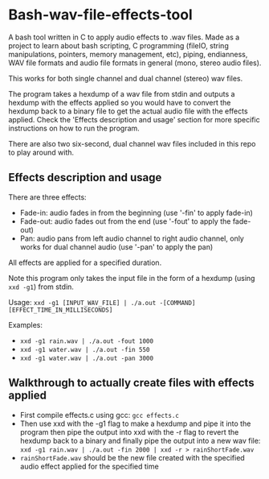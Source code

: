 # Bash-wav-file-effects-tool
A bash tool written in C to apply audio effects to .wav files. Made as a project to learn about bash scripting, C programming (fileIO, string manipulations, pointers, memory management, etc), piping, endianness, WAV file formats and audio file formats in general (mono, stereo audio files). 

This works for both single channel and dual channel (stereo) wav files.

The program takes a hexdump of a wav file from stdin and outputs a hexdump with the effects applied so you would have to convert the hexdump back to a binary file to get the actual audio file with the effects applied. Check the 'Effects description and usage' section for more specific instructions on how to run the program. 

There are also two six-second, dual channel wav files included in this repo to play around with.

## Effects description and usage
There are three effects:
- Fade-in:      audio fades in from the beginning                                                                 (use '-fin' to apply fade-in)
- Fade-out:     audio fades out from the end                                                                      (use '-fout' to apply the fade-out)
- Pan:          audio pans from left audio channel to right audio channel, only works for dual channel audio      (use '-pan' to apply the pan)

All effects are applied for a specified duration.

Note this program only takes the input file in the form of a hexdump (using `xxd -g1`) from stdin.

Usage: `xxd -g1 [INPUT_WAV_FILE] | ./a.out -[COMMAND] [EFFECT_TIME_IN_MILLISECONDS]`

Examples: 
- `xxd -g1 rain.wav | ./a.out -fout 1000`
- `xxd -g1 water.wav | ./a.out -fin 550`
- `xxd -g1 water.wav | ./a.out -pan 3000`

## Walkthrough to actually create files with effects applied
- First compile effects.c using gcc: `gcc effects.c`
- Then use xxd with the -g1 flag to make a hexdump and pipe it into the program then pipe the output into xxd with the -r flag to revert the hexdump back to a binary and finally pipe the output into a new wav file: `xxd -g1 rain.wav | ./a.out -fin 2000 | xxd -r > rainShortFade.wav`
- `rainShortFade.wav` should be the new file created with the specified audio effect applied for the specified time 

